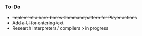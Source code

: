 ### To-Do

- ~~Implement a bare-bones Command pattern for Player actions~~
- ~~Add a UI for entering text~~
- Research interpreters / compilers > in progress
